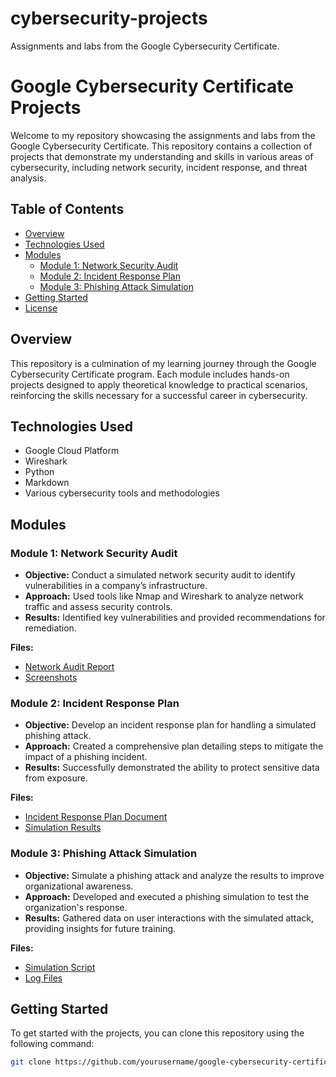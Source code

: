 # cybersecurity-projects
Assignments and labs from the Google Cybersecurity Certificate.

# Google Cybersecurity Certificate Projects

Welcome to my repository showcasing the assignments and labs from the Google Cybersecurity Certificate. This repository contains a collection of projects that demonstrate my understanding and skills in various areas of cybersecurity, including network security, incident response, and threat analysis.

## Table of Contents

- [Overview](#overview)
- [Technologies Used](#technologies-used)
- [Modules](#modules)
  - [Module 1: Network Security Audit](#module-1-network-security-audit)
  - [Module 2: Incident Response Plan](#module-2-incident-response-plan)
  - [Module 3: Phishing Attack Simulation](#module-3-phishing-attack-simulation)
- [Getting Started](#getting-started)
- [License](#license)

## Overview

This repository is a culmination of my learning journey through the Google Cybersecurity Certificate program. Each module includes hands-on projects designed to apply theoretical knowledge to practical scenarios, reinforcing the skills necessary for a successful career in cybersecurity.

## Technologies Used

- Google Cloud Platform
- Wireshark
- Python
- Markdown
- Various cybersecurity tools and methodologies

## Modules

### Module 1: Network Security Audit
- **Objective:** Conduct a simulated network security audit to identify vulnerabilities in a company’s infrastructure.
- **Approach:** Used tools like Nmap and Wireshark to analyze network traffic and assess security controls.
- **Results:** Identified key vulnerabilities and provided recommendations for remediation.

**Files:**
- [Network Audit Report](module1_network_security_audit/network_audit_report.pdf)
- [Screenshots](module1_network_security_audit/screenshots/)

### Module 2: Incident Response Plan
- **Objective:** Develop an incident response plan for handling a simulated phishing attack.
- **Approach:** Created a comprehensive plan detailing steps to mitigate the impact of a phishing incident.
- **Results:** Successfully demonstrated the ability to protect sensitive data from exposure.

**Files:**
- [Incident Response Plan Document](module2_incident_response_plan/incident_response_plan.docx)
- [Simulation Results](module2_incident_response_plan/phishing_simulation_results.xlsx)

### Module 3: Phishing Attack Simulation
- **Objective:** Simulate a phishing attack and analyze the results to improve organizational awareness.
- **Approach:** Developed and executed a phishing simulation to test the organization's response.
- **Results:** Gathered data on user interactions with the simulated attack, providing insights for future training.

**Files:**
- [Simulation Script](module3_phishing_attack_simulation/simulation_script.py)
- [Log Files](module3_phishing_attack_simulation/logs/)

## Getting Started

To get started with the projects, you can clone this repository using the following command:

```bash
git clone https://github.com/yourusername/google-cybersecurity-certification.git
